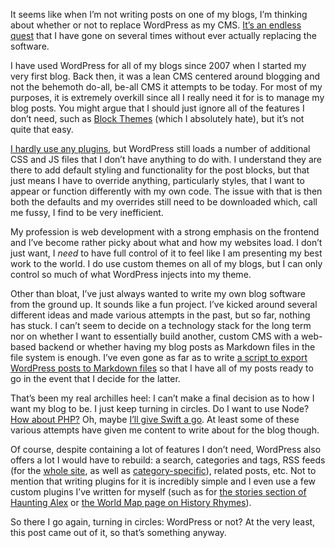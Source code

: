 It seems like when I’m not writing posts on one of my blogs, I’m thinking about whether or not to replace WordPress as my CMS. [It’s an endless quest](https://blog.alexseifert.com/2024/04/04/the-endless-quest-to-replace-wordpress/) that I have gone on several times without ever actually replacing the software.

I have used WordPress for all of my blogs since 2007 when I started my very first blog. Back then, it was a lean CMS centered around blogging and not the behemoth do-all, be-all CMS it attempts to be today. For most of my purposes, it is extremely overkill since all I really need it for is to manage my blog posts. You might argue that I should just ignore all of the features I don’t need, such as [Block Themes](https://wordpress.org/documentation/article/block-themes/) (which I absolutely hate), but it’s not quite that easy.

[I hardly use any plugins](https://blog.alexseifert.com/2023/05/02/reducing-the-number-of-wordpress-plugins/), but WordPress still loads a number of additional CSS and JS files that I don’t have anything to do with. I understand they are there to add default styling and functionality for the post blocks, but that just means I have to override anything, particularly styles, that I want to appear or function differently with my own code. The issue with that is then both the defaults and my overrides still need to be downloaded which, call me fussy, I find to be very inefficient.

My profession is web development with a strong emphasis on the frontend and I’ve become rather picky about what and how my websites load. I don’t just want, I *need* to have full control of it to feel like I am presenting my best work to the world. I do use custom themes on all of my blogs, but I can only control so much of what WordPress injects into my theme.

Other than bloat, I’ve just always wanted to write my own blog software from the ground up. It sounds like a fun project. I’ve kicked around several different ideas and made various attempts in the past, but so far, nothing has stuck. I can’t seem to decide on a technology stack for the long term nor on whether I want to essentially build another, custom CMS with a web-based backend or whether having my blog posts as Markdown files in the file system is enough. I’ve even gone as far as to write [a script to export WordPress posts to Markdown files](https://blog.alexseifert.com/2024/05/30/a-script-for-exporting-wordpress-to-markdown/) so that I have all of my posts ready to go in the event that I decide for the latter.

That’s been my real archilles heel: I can’t make a final decision as to how I want my blog to be. I just keep turning in circles. Do I want to use Node? [How about PHP?](https://blog.alexseifert.com/2025/08/12/rethinking-how-i-create-personal-websites/) Oh, maybe [I’ll give Swift a go](https://blog.alexseifert.com/2025/06/29/experimenting-with-the-swift-web-framework-vapor/). At least some of these various attempts have given me content to write about for the blog though.

Of course, despite containing a lot of features I don’t need, WordPress also offers a lot I would have to rebuild: a search, categories and tags, RSS feeds (for the [whole site](https://blog.alexseifert.com/feed), as well as [category-specific](https://themeisle.com/blog/wordpress-category-rss-feeds/)), related posts, etc. Not to mention that writing plugins for it is incredibly simple and I even use a few custom plugins I’ve written for myself (such as for [the stories section of Haunting Alex](https://haunting.alexseifert.com/stories/) or [the World Map page on History Rhymes](https://www.historyrhymes.info/map/)).

So there I go again, turning in circles: WordPress or not? At the very least, this post came out of it, so that’s something anyway.